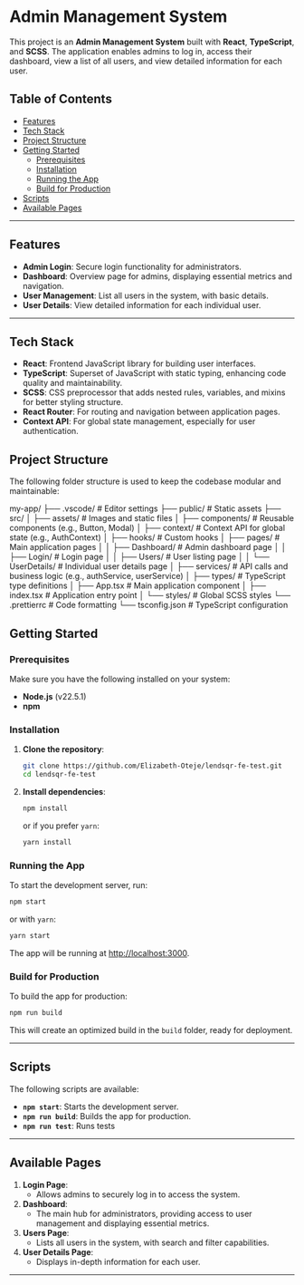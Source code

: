 # Admin Management System

This project is an **Admin Management System** built with **React**,
**TypeScript**, and **SCSS**. The application enables admins to log in, access
their dashboard, view a list of all users, and view detailed information for
each user.

## Table of Contents

- [Features](#features)
- [Tech Stack](#tech-stack)
- [Project Structure](#project-structure)
- [Getting Started](#getting-started)
  - [Prerequisites](#prerequisites)
  - [Installation](#installation)
  - [Running the App](#running-the-app)
  - [Build for Production](#build-for-production)
- [Scripts](#scripts)
- [Available Pages](#available-pages)

---

## Features

- **Admin Login**: Secure login functionality for administrators.
- **Dashboard**: Overview page for admins, displaying essential metrics and
  navigation.
- **User Management**: List all users in the system, with basic details.
- **User Details**: View detailed information for each individual user.

---

## Tech Stack

- **React**: Frontend JavaScript library for building user interfaces.
- **TypeScript**: Superset of JavaScript with static typing, enhancing code
  quality and maintainability.
- **SCSS**: CSS preprocessor that adds nested rules, variables, and mixins for
  better styling structure.
- **React Router**: For routing and navigation between application pages.
- **Context API**: For global state management, especially for user
  authentication.

## Project Structure

The following folder structure is used to keep the codebase modular and
maintainable:

my-app/ ├── .vscode/ # Editor settings ├── public/ # Static assets ├── src/ │
├── assets/ # Images and static files │ ├── components/ # Reusable components
(e.g., Button, Modal) │ ├── context/ # Context API for global state (e.g.,
AuthContext) │ ├── hooks/ # Custom hooks │ ├── pages/ # Main application pages │
│ ├── Dashboard/ # Admin dashboard page │ │ ├── Login/ # Login page │ │ ├──
Users/ # User listing page │ │ └── UserDetails/ # Individual user details page │
├── services/ # API calls and business logic (e.g., authService, userService) │
├── types/ # TypeScript type definitions │ ├── App.tsx # Main application
component │ ├── index.tsx # Application entry point │ └── styles/ # Global SCSS
styles └── .prettierrc # Code formatting └── tsconfig.json # TypeScript
configuration

## Getting Started

### Prerequisites

Make sure you have the following installed on your system:

- **Node.js** (v22.5.1)
- **npm**

### Installation

1. **Clone the repository**:

   ```bash
   git clone https://github.com/Elizabeth-Oteje/lendsqr-fe-test.git
   cd lendsqr-fe-test
   ```

2. **Install dependencies**:

   ```bash
   npm install
   ```

   or if you prefer `yarn`:

   ```bash
   yarn install
   ```

### Running the App

To start the development server, run:

```bash
npm start
```

or with `yarn`:

```bash
yarn start
```

The app will be running at [http://localhost:3000](http://localhost:3000).

### Build for Production

To build the app for production:

```bash
npm run build
```

This will create an optimized build in the `build` folder, ready for deployment.

---

## Scripts

The following scripts are available:

- **`npm start`**: Starts the development server.
- **`npm run build`**: Builds the app for production.
- **`npm run test`**: Runs tests

---

## Available Pages

1. **Login Page**:
   - Allows admins to securely log in to access the system.
2. **Dashboard**:
   - The main hub for administrators, providing access to user management and
     displaying essential metrics.
3. **Users Page**:
   - Lists all users in the system, with search and filter capabilities.
4. **User Details Page**:
   - Displays in-depth information for each user.

---
